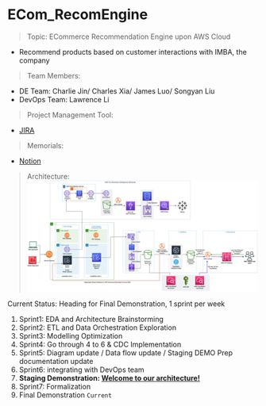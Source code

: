 # ECom_RecomEngine
> Topic: ECommerce Recommendation Engine upon AWS Cloud 
- Recommend products based on customer interactions with IMBA, the company
> Team Members: 
- DE Team: Charlie Jin/ Charles Xia/ James Luo/ Songyan Liu
- DevOps Team: Lawrence Li

> Project Management Tool: 
- [JIRA](https://charliejin.atlassian.net/jira/software/projects/JRDATAENG/boards/1/roadmap?shared=&atlOrigin=eyJpIjoiYzdkOWNhZmYyZjU1NGI0YmE5NmMyOTcxMmMxNWQ3YjkiLCJwIjoiaiJ9)
> Memorials:
- [Notion](https://www.notion.so/invite/f76b4836d58b4ca30777e12a9d1459a742a97c6d)

> Architecture: 
![Main and CDC Branches](https://github.com/ZiningJin/ECom_RecomEngine/blob/main/DE-ers-final-architecture-with-VPC.png)

Current Status: Heading for Final Demonstration, 1 sprint per week
1. Sprint1: EDA and Architecture Brainstorming
2. Sprint2: ETL and Data Orchestration Exploration 
3. Sprint3: Modelling Optimization 
4. Sprint4: Go through 4 to 6 & CDC Implementation 
5. Sprint5: Diagram update / Data flow update / Staging DEMO Prep documentation update 
6. Sprint6: integrating with DevOps team
7. **Staging Demonstration: [Welcome to our architecture!](https://www.youtube.com/watch?v=0_sCH_NpI8Q)**
8. Sprint7: Formalization 
9. Final Demonstration `Current`

